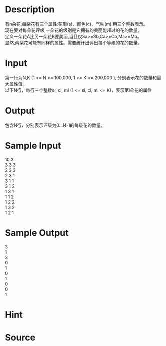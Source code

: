 
# Description

<div class="content"><div>有n朵花,每朵花有三个属性:花形(s)、颜色(c)、气味(m),用三个整数表示。</div>
<div>现在要对每朵花评级,一朵花的级别是它拥有的美丽能超过的花的数量。</div>
<div>定义一朵花A比另一朵花B要美丽,当且仅Sa&gt;=Sb,Ca&gt;=Cb,Ma&gt;=Mb。</div>
<div>显然,两朵花可能有同样的属性。需要统计出评出每个等级的花的数量。</div>
<div>
<div></div>
</div></div>

# Input

<div class="content"><div>第一行为N,K (1 &lt;= N &lt;= 100,000, 1 &lt;= K &lt;= 200,000 ), 分别表示花的数量和最大属性值。</div>
<div>以下N行，每行三个整数si, ci, mi (1 &lt;= si, ci, mi &lt;= K)，表示第i朵花的属性</div></div>

# Output

<div class="content"><p>包含N行，分别表示评级为0...N-1的每级花的数量。</p></div>

# Sample Input

<div class="content"><span class="sampledata">10 3<br/>
3 3 3<br/>
2 3 3 <br/>
2 3 1 <br/>
3 1 1 <br/>
3 1 2 <br/>
1 3 1 <br/>
1 1 2 <br/>
1 2 2 <br/>
1 3 2 <br/>
1 2 1</span></div>

# Sample Output

<div class="content"><span class="sampledata">3<br/>
1<br/>
3<br/>
0<br/>
1<br/>
0<br/>
1<br/>
0<br/>
0<br/>
1</span></div>

# Hint

<div class="content"><p></p></div>

# Source

<div class="content"><p><a href="problemset.php?search="></a></p></div>

